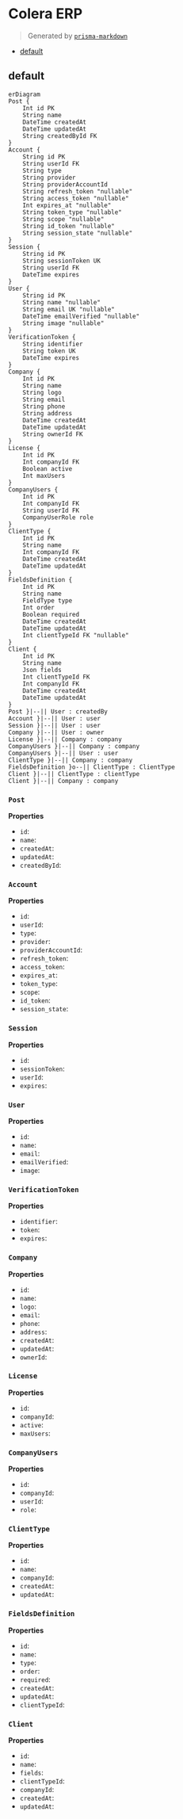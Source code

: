# Colera ERP
> Generated by [`prisma-markdown`](https://github.com/samchon/prisma-markdown)

- [default](#default)

## default
```mermaid
erDiagram
Post {
    Int id PK
    String name
    DateTime createdAt
    DateTime updatedAt
    String createdById FK
}
Account {
    String id PK
    String userId FK
    String type
    String provider
    String providerAccountId
    String refresh_token "nullable"
    String access_token "nullable"
    Int expires_at "nullable"
    String token_type "nullable"
    String scope "nullable"
    String id_token "nullable"
    String session_state "nullable"
}
Session {
    String id PK
    String sessionToken UK
    String userId FK
    DateTime expires
}
User {
    String id PK
    String name "nullable"
    String email UK "nullable"
    DateTime emailVerified "nullable"
    String image "nullable"
}
VerificationToken {
    String identifier
    String token UK
    DateTime expires
}
Company {
    Int id PK
    String name
    String logo
    String email
    String phone
    String address
    DateTime createdAt
    DateTime updatedAt
    String ownerId FK
}
License {
    Int id PK
    Int companyId FK
    Boolean active
    Int maxUsers
}
CompanyUsers {
    Int id PK
    Int companyId FK
    String userId FK
    CompanyUserRole role
}
ClientType {
    Int id PK
    String name
    Int companyId FK
    DateTime createdAt
    DateTime updatedAt
}
FieldsDefinition {
    Int id PK
    String name
    FieldType type
    Int order
    Boolean required
    DateTime createdAt
    DateTime updatedAt
    Int clientTypeId FK "nullable"
}
Client {
    Int id PK
    String name
    Json fields
    Int clientTypeId FK
    Int companyId FK
    DateTime createdAt
    DateTime updatedAt
}
Post }|--|| User : createdBy
Account }|--|| User : user
Session }|--|| User : user
Company }|--|| User : owner
License }|--|| Company : company
CompanyUsers }|--|| Company : company
CompanyUsers }|--|| User : user
ClientType }|--|| Company : company
FieldsDefinition }o--|| ClientType : ClientType
Client }|--|| ClientType : clientType
Client }|--|| Company : company
```

### `Post`

**Properties**
  - `id`: 
  - `name`: 
  - `createdAt`: 
  - `updatedAt`: 
  - `createdById`: 

### `Account`

**Properties**
  - `id`: 
  - `userId`: 
  - `type`: 
  - `provider`: 
  - `providerAccountId`: 
  - `refresh_token`: 
  - `access_token`: 
  - `expires_at`: 
  - `token_type`: 
  - `scope`: 
  - `id_token`: 
  - `session_state`: 

### `Session`

**Properties**
  - `id`: 
  - `sessionToken`: 
  - `userId`: 
  - `expires`: 

### `User`

**Properties**
  - `id`: 
  - `name`: 
  - `email`: 
  - `emailVerified`: 
  - `image`: 

### `VerificationToken`

**Properties**
  - `identifier`: 
  - `token`: 
  - `expires`: 

### `Company`

**Properties**
  - `id`: 
  - `name`: 
  - `logo`: 
  - `email`: 
  - `phone`: 
  - `address`: 
  - `createdAt`: 
  - `updatedAt`: 
  - `ownerId`: 

### `License`

**Properties**
  - `id`: 
  - `companyId`: 
  - `active`: 
  - `maxUsers`: 

### `CompanyUsers`

**Properties**
  - `id`: 
  - `companyId`: 
  - `userId`: 
  - `role`: 

### `ClientType`

**Properties**
  - `id`: 
  - `name`: 
  - `companyId`: 
  - `createdAt`: 
  - `updatedAt`: 

### `FieldsDefinition`

**Properties**
  - `id`: 
  - `name`: 
  - `type`: 
  - `order`: 
  - `required`: 
  - `createdAt`: 
  - `updatedAt`: 
  - `clientTypeId`: 

### `Client`

**Properties**
  - `id`: 
  - `name`: 
  - `fields`: 
  - `clientTypeId`: 
  - `companyId`: 
  - `createdAt`: 
  - `updatedAt`: 